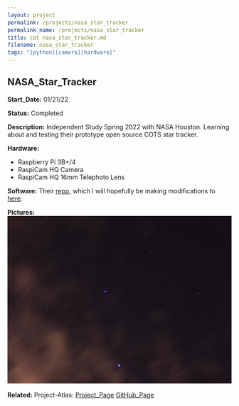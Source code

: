 ```yaml
---
layout: project
permalink: /projects/nasa_star_tracker
permalink_name: /projects/nasa_star_tracker
title: cat nasa_star_tracker.md
filename: nasa_star_tracker
tags: "[python][camera][hardware]"
---
```

## NASA_Star_Tracker

**Start_Date:** 01/21/22

**Status:** Completed

**Description:** Independent Study Spring 2022 with NASA Houston. Learning about and testing their prototype open source COTS star tracker.

**Hardware:**

- Raspberry Pi 3B+/4
- RaspiCam HQ Camera
- RaspiCam HQ 16mm Telephoto Lens

**Software:** Their [repo](https://github.com/nasa/COTS-Star-Tracker), which I will hopefully be making modifications to [here](https://github.com/Jormungandr1105/COTS-Star-Tracker).

**Pictures:**
![02-20-2020](/assets/images/sun_success3.webp)

**Related:**
Project-Atlas: [Project_Page](/projects/project-atlas)  [GitHub_Page](https://github.com/Jormungandr1105/Project-Atlas)
